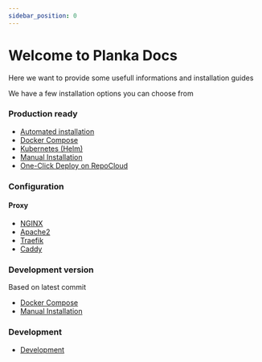 ```yaml
---
sidebar_position: 0
---
```

# Welcome to Planka Docs
Here we want to provide some usefull informations and installation guides

We have a few installation options you can choose from

### Production ready
* [Automated installation](/docs/installation/automated_installation/getting_started.md)
* [Docker Compose](/docs/installation/docker/production_version.md)
* [Kubernetes (Helm)](/docs/installation/kubernetes/helm_chart.md)
* [Manual Installation](/docs/category/manual-installation)
* [One-Click Deploy on RepoCloud](https://repocloud.io/details/?app_id=135)


### Configuration
#### Proxy
* [NGINX](/docs/Configuration/proxy/nginx)
* [Apache2](/docs/Configuration/proxy/apache2)
* [Traefik](/docs/Configuration/proxy/traefik)
* [Caddy](/docs/Configuration/proxy/caddy)


### Development version
Based on latest commit
* [Docker Compose](/docs/installation/docker/development_version.md)
* [Manual Installation](/docs/category/development-version)


### Development
* [Development](/docs/Development)

